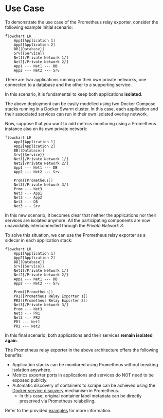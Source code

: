# Use Case

To demonstrate the use case of the Prometheus relay exporter, consider the
following example initial scenario:
```mermaid
flowchart LR
    App1[Application 1]
    App2[Application 2]
    DB[(Database)]
    Srv{{Service}}
    Net1[/Private Network 1/]
    Net2[/Private Network 2/]
    App1 --- Net1 --- DB
    App2 --- Net2 --- Srv
```

There are two applications running on their own private networks, one
connected to a database and the other to a supporting service.

In this scenario, it is fundamental to keep both applications **isolated**.

The above deployment can be easily modelled using two Docker Compose stacks
running in a Docker Swarm cluster. In this case, each application and
their associated services can run in their own isolated overlay network.

Now, suppose that you want to add metrics monitoring using a Prometheus
instance also on its own private network:
```mermaid
flowchart LR
    App1[Application 1]
    App2[Application 2]
    DB[(Database)]
    Srv{{Service}}
    Net1[/Private Network 1/]
    Net2[/Private Network 2/]
    App1 --- Net1 --- DB
    App2 --- Net2 --- Srv

    Prom([Prometheus])
    Net3[/Private Network 3/]
    Prom -.- Net3
    Net3 -.- App1
    Net3 -.- App2
    Net3 -.- DB
    Net3 -.- Srv
```

In this new scenario, it becomes clear that neither the applications nor
their services are isolated anymore. All the participating components are
now unavoidably interconnected through the *Private Network 3*.

To solve this situation, we can use the Prometheus relay exporter as a
sidecar in each application stack:
```mermaid
flowchart LR
    App1[Application 1]
    App2[Application 2]
    DB[(Database)]
    Srv{{Service}}
    Net1[/Private Network 1/]
    Net2[/Private Network 2/]
    App1 --- Net1 --- DB
    App2 --- Net2 --- Srv

    Prom([Prometheus])
    PR1([Prometheus Relay Exporter 1])
    PR2([Prometheus Relay Exporter 2])
    Net3[/Private Network 3/]
    Prom -.- Net3
    Net3 -.- PR1
    Net3 -.- PR2
    PR1 --- Net1
    PR2 --- Net2
```

In this final scenario, both applications and their services **remain isolated again**.

The Prometheus relay exporter in the above architecture offers the following benefits:

* Application stacks can be monitored using Prometheus without breaking isolation anywhere.
* Metrics exporter ports in applications and services do NOT need to be exposed publicly.
* Automatic discovery of containers to scrape can be achieved using the
  [Docker service discovery](https://prometheus.io/docs/prometheus/latest/configuration/configuration/#docker_sd_config)
  mechanism in Prometheus.
  * In this case, original container label metadata can be directly preserved via Prometheus relabelling.

Refer to the provided [examples](examples/) for more information.
